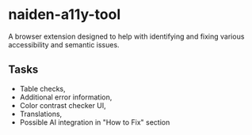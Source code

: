 # naiden-a11y-tool

A browser extension designed to help with identifying and fixing various accessibility and semantic issues.  

## Tasks
- Table checks,
- Additional error information,
- Color contrast checker UI,
- Translations,
- Possible AI integration in "How to Fix" section
